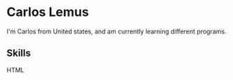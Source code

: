 # Carlos Lemus

I'm Carlos from United states, and am currently learning different programs.

## Skills

HTML

<!---
Cvrlos6/Cvrlos6 is a ✨ special ✨ repository because its `README.md` (this file) appears on your GitHub profile.
You can click the Preview link to take a look at your changes.
--->

